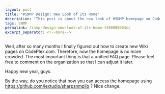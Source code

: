 ```yaml
---
layout: post
title: "#SNMP Design: New Look of Its Home"
description: "This post is about the new look of #SNMP homepage on CodePlex."
tags: SNMP
permalink: /snmp-design-new-look-of-its-home-f300092084cc
excerpt_separator: <!--more-->
---
```

Well, after so many months I finally figured out how to create new Wiki pages on CodePlex.com. Therefore, now the homepage is no more crowded. The most important thing is that a unified FAQ page. Please feel free to comment on the organization so that I can adjust it later.

Happy new year, guys.

By the way, do you notice that now you can access the homepage using https://github.com/lextudio/sharpsnmplib ? Nice change.
<!--more-->
